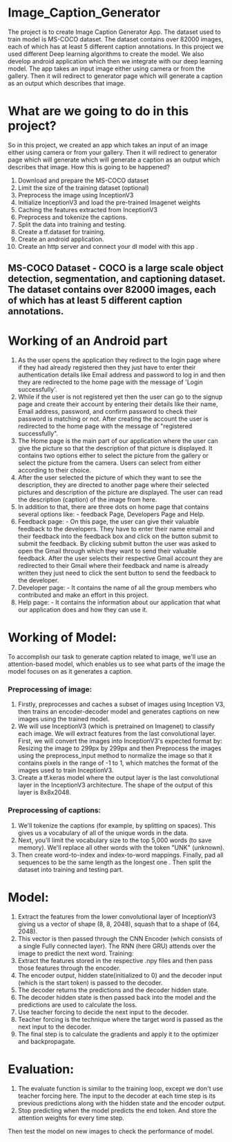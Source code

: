 # Image_Caption_Generator

The project is to create Image Caption Generator App. The dataset used to train model is MS-COCO dataset. The dataset contains over 82000 images, each of which has at least 5 different caption annotations. 
In this project we used different Deep learning algorithms to create the model. We also develop android application which then we integrate with our deep learning model. 
The app takes an input image either using camera or from the gallery. Then it will redirect to generator page which will generate a caption as an output which describes that image.

# What are we going to do in this project?
So in this project, we created an app which takes an input of an image either using camera or from your gallery. Then it will redirect to generator page which will generate which will generate a caption as an output which describes that image.
How this is going to be happened?
1.	Download and prepare the MS-COCO dataset
2.	Limit the size of the training dataset (optional)
3.	Preprocess the image using InceptionV3
4.	Initialize InceptionV3 and load the pre-trained Imagenet weights
5.	Caching the features extracted from InceptionV3
6.	Preprocess and tokenize the captions.
7.	Split the data into training and testing.
8.	Create a tf.dataset for training.
9.	Create an android application.
10.	Create an http server and connect your dl model with this app .

## MS-COCO Dataset - COCO is a large scale object detection, segmentation, and captioning dataset. The dataset contains over 82000 images, each of which has at least 5 different caption annotations. 

# Working of an Android part
1.	As the user opens the application they redirect to the login page where if they had already registered then they just have to enter their authentication details like Email address and password to log in and then they are redirected to the home page with the message of 'Login successfully'.
2.	While if the user is not registered yet then the user can go to the signup page and create their account by entering their details like their name, Email address, password, and confirm password to check their password is matching or not. After creating the account the user is redirected to the home page with the message of "registered successfully".
3.	The Home page is the main part of our application where the user can give the picture so that the description of that picture is displayed. 
	It contains two options either to select the picture from the gallery or 	select the picture from the camera. Users can select from either 	according to their choice. 
4.	After the user selected the picture of which they want to see the description, they are directed to another page where their selected pictures and description of the picture are displayed. The user can read the description (caption) of the image from here.
5.	In addition to that, there are three dots on home page that contains several options like: - feedback Page, Developers Page and Help. 
6.	Feedback page: - On this page, the user can give their valuable feedback to the developers. They have to enter their name email and their feedback into the feedback box and click on the button submit to submit the feedback. By clicking submit button the user was asked to open the Gmail through which they want to send their valuable feedback. After the user selects their respective Gmail account they are redirected to their Gmail where their feedback and name is already written they just need to click the sent button to send the feedback to the developer.
7.	Developer page: - It contains the name of all the group members who contributed and make an effort in this project.
8.	Help page: - It contains the information about our application that what our application does and how they can use it.

# Working of Model:
To accomplish our task to generate caption related to image, we'll use an attention-based model, which enables us to see what parts of the image the model focuses on as it generates a caption.
### Preprocessing of image:
1. Firstly, preprocesses and caches a subset of images using Inception V3, then trains an encoder-decoder model and generates captions on new images using the trained model.
2. We will use InceptionV3 (which is pretrained on Imagenet) to classify each image. We will extract features from the last convolutional layer.
First, we will convert the images into InceptionV3's expected format by: Resizing the image to 299px by 299px and then Preprocess the images using the preprocess_input method to normalize the image so that it contains pixels in the range of -1 to 1, which matches the format of the images used to train InceptionV3.
3. Create a tf.keras model where the output layer is the last convolutional layer in the InceptionV3 architecture. The shape of the output of this layer is 8x8x2048.
### Preprocessing of captions:
1. We'll tokenize the captions (for example, by splitting on spaces). This gives us a vocabulary of all of the unique words in the data.
2. Next, you'll limit the vocabulary size to the top 5,000 words (to save memory). We'll replace all other words with the token "UNK" (unknown).
3. Then create word-to-index and index-to-word mappings. Finally, pad all sequences to be the same length as the longest one .
Then split the dataset into training and testing part. 


# Model:
1. Extract the features from the lower convolutional layer of InceptionV3 giving us a vector of shape (8, 8, 2048), squash that to a shape of (64, 2048).
2. This vector is then passed through the CNN Encoder (which consists of a single Fully connected layer). The RNN (here GRU) attends over the image to predict the next word.
Training:
1. Extract the features stored in the respective .npy files and then pass those features through the encoder.
2. The encoder output, hidden state(initialized to 0) and the decoder input (which is the start token) is passed to the decoder.
3. The decoder returns the predictions and the decoder hidden state.
4. The decoder hidden state is then passed back into the model and the predictions are used to calculate the loss.
5. Use teacher forcing to decide the next input to the decoder.
6. Teacher forcing is the technique where the target word is passed as the next input to the decoder.
7. The final step is to calculate the gradients and apply it to the optimizer and backpropagate.

# Evaluation:
1. The evaluate function is similar to the training loop, except we don't use teacher forcing here. The input to the decoder at each time step is its previous predictions along with the hidden state and the encoder output.
2. Stop predicting when the model predicts the end token. And store the attention weights for every time step.

Then test the model on new images to check the performance of model.
